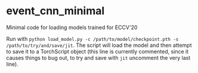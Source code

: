 # event_cnn_minimal
Minimal code for loading models trained for ECCV'20

Run with `python load_model.py -c /path/to/model/checkpoint.pth -s /path/to/try/and/save/jit`. The script will load the model and then attempt to save it to a TorchScript object (this line is currently commented, since it causes things to bug out, to try and save with `jit` uncomment the very last line).
